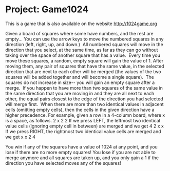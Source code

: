 # Project:  Game1024

This is a game that is also available on the website http://1024game.org


Given a board of squares where some have numbers, and the rest are empty...
You can use the arrow keys to move the numbered squares in any direction (left, right, up, and down.) 
All numbered squares will move in the direction that you select, at the same time, as far as they can go without taking over the space of another square that has a value. 
Every time you move these squares, a random, empty square will gain the value of 1.
After moving them, any pair of squares that have the same value, in the selected direction that are next to each other will be merged (the values of the two squares will be added together and will become a single square). 
The squares do not increase in size-- you will gain an empty square after a merge. 
If you happen to have more than two squares of the same value in the same direction that you are moving in and they are all next to each other, the equal pairs closest to the edge of the direction you had selected will merge first. 
When there are more than two identical values in adjacent cells (omitting empty cells), then the cells in the given direction have a higher precedence. For example, given a row in a 4-column board, where x is a space, as follows.
2 x 2 2
If we press LEFT, the leftmost two identical value cells (ignoring empty cell in between) are merged and we get
4 2 x x
If we press RIGHT, the rightmost two identical value cells are merged and we get
x x 2 4

You win if any of the squares have a value of 1024 at any point, and you lose if there are no more empty squares!
You lose if you are not able to merge anymore and all squares are taken up, and you only gain a 1 if the direction you have selected moves any of the squares! 

